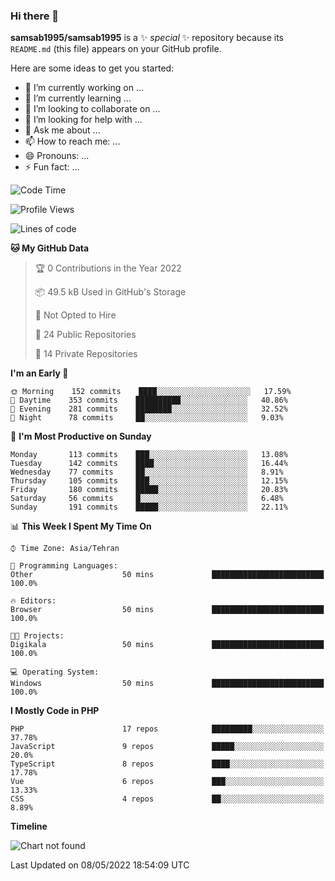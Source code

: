 ### Hi there 👋

**samsab1995/samsab1995** is a ✨ _special_ ✨ repository because its `README.md` (this file) appears on your GitHub profile.

Here are some ideas to get you started:

- 🔭 I’m currently working on ...
- 🌱 I’m currently learning ...
- 👯 I’m looking to collaborate on ...
- 🤔 I’m looking for help with ...
- 💬 Ask me about ...
- 📫 How to reach me: ...
- 😄 Pronouns: ...
- ⚡ Fun fact: ...

<!--START_SECTION:waka-->
![Code Time](http://img.shields.io/badge/Code%20Time-0-blue)

![Profile Views](http://img.shields.io/badge/Profile%20Views-1-blue)

![Lines of code](https://img.shields.io/badge/From%20Hello%20World%20I%27ve%20Written-862%20Thousand%20lines%20of%20code-blue)

**🐱 My GitHub Data** 

> 🏆 0 Contributions in the Year 2022
 > 
> 📦 49.5 kB Used in GitHub's Storage 
 > 
> 🚫 Not Opted to Hire
 > 
> 📜 24 Public Repositories 
 > 
> 🔑 14 Private Repositories  
 > 
**I'm an Early 🐤** 

```text
🌞 Morning    152 commits    ████░░░░░░░░░░░░░░░░░░░░░   17.59% 
🌆 Daytime    353 commits    ██████████░░░░░░░░░░░░░░░   40.86% 
🌃 Evening    281 commits    ████████░░░░░░░░░░░░░░░░░   32.52% 
🌙 Night      78 commits     ██░░░░░░░░░░░░░░░░░░░░░░░   9.03%

```
📅 **I'm Most Productive on Sunday** 

```text
Monday       113 commits    ███░░░░░░░░░░░░░░░░░░░░░░   13.08% 
Tuesday      142 commits    ████░░░░░░░░░░░░░░░░░░░░░   16.44% 
Wednesday    77 commits     ██░░░░░░░░░░░░░░░░░░░░░░░   8.91% 
Thursday     105 commits    ███░░░░░░░░░░░░░░░░░░░░░░   12.15% 
Friday       180 commits    █████░░░░░░░░░░░░░░░░░░░░   20.83% 
Saturday     56 commits     █░░░░░░░░░░░░░░░░░░░░░░░░   6.48% 
Sunday       191 commits    █████░░░░░░░░░░░░░░░░░░░░   22.11%

```


📊 **This Week I Spent My Time On** 

```text
⌚︎ Time Zone: Asia/Tehran

💬 Programming Languages: 
Other                    50 mins             █████████████████████████   100.0%

🔥 Editors: 
Browser                  50 mins             █████████████████████████   100.0%

🐱‍💻 Projects: 
Digikala                 50 mins             █████████████████████████   100.0%

💻 Operating System: 
Windows                  50 mins             █████████████████████████   100.0%

```

**I Mostly Code in PHP** 

```text
PHP                      17 repos            █████████░░░░░░░░░░░░░░░░   37.78% 
JavaScript               9 repos             █████░░░░░░░░░░░░░░░░░░░░   20.0% 
TypeScript               8 repos             ████░░░░░░░░░░░░░░░░░░░░░   17.78% 
Vue                      6 repos             ███░░░░░░░░░░░░░░░░░░░░░░   13.33% 
CSS                      4 repos             ██░░░░░░░░░░░░░░░░░░░░░░░   8.89%

```


**Timeline**

![Chart not found](https://raw.githubusercontent.com/samsab1995/samsab1995/main/charts/bar_graph.png) 


 Last Updated on 08/05/2022 18:54:09 UTC
<!--END_SECTION:waka-->
